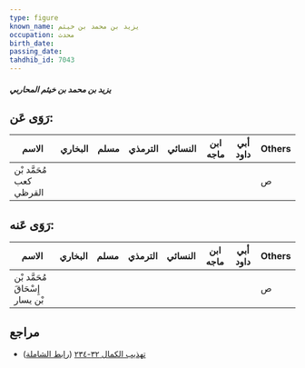 ```yaml
---
type: figure
known_name: يزيد بن محمد بن خيثم
occupation: محدث
birth_date:
passing_date:
tahdhib_id: 7043
---
```

##### يزيد بن محمد بن خيثم المحاربي

## رَوَى عَن:
| الاسم                   | البخاري | مسلم | الترمذي | النسائي | ابن ماجه | أبي داود | Others |
| ----------------------- | ------- | ---- | ------- | ------- | -------- | -------- | ------ |
| مُحَمَّد بْن كعب القرظي |         |      |         |         |          |          | ص      |
## رَوَى عَنه:
| الاسم                           | البخاري | مسلم | الترمذي | النسائي | ابن ماجه | أبي داود | Others |
| ------------------------------- | ------- | ---- | ------- | ------- | -------- | -------- | ------ |
| مُحَمَّد بْن إِسْحَاقَ بْن يسار |         |      |         |         |          |          | ص      |
## مراجع
- [تهذيب الكمال ٣٢-٢٣٤](obsidian://open?vault=Tahdhib-al-Kamal&file=Figures/٧٠٤٣-يزيد%20بن%20محمد%20بن%20خيثم%20المحاربي) ([رابط الشاملة](https://shamela.ws/book/3722/17348))